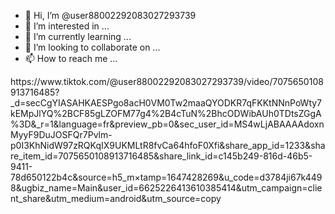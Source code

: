 - 👋 Hi, I’m @user88002292083027293739
- 👀 I’m interested in ...
- 🌱 I’m currently learning ...
- 💞️ I’m looking to collaborate on ...
- 📫 How to reach me ...

<!---
user88002292083027293739/user88002292083027293739 is a ✨ special ✨ repository because its `README.md` (this file) appears on your GitHub profile.
You can click the Preview link to take a look at your changes.
--->https://www.tiktok.com/@user88002292083027293739/video/7075650108913716485?_d=secCgYIASAHKAESPgo8acH0VM0Tw2maaQYODKR7qFKKtNNnPoWty7kEMpJlYQ%2BCF85gLZOFM77g4%2B4cTuN%2BhcODWibAUh0TDtsZGgA%3D&_r=1&language=fr&preview_pb=0&sec_user_id=MS4wLjABAAAAdoxnMyyF9DuJOSFQr7Pvlm-p0I3KhNidW97zRQKqIX9UKMLtR8fvCa64hfoF0Xfi&share_app_id=1233&share_item_id=7075650108913716485&share_link_id=c145b249-816d-46b5-9411-78d650122b4c&source=h5_m&timestamp=1647428269&u_code=d3784ji67k4498&ugbiz_name=Main&user_id=6625226413610385414&utm_campaign=client_share&utm_medium=android&utm_source=copy

